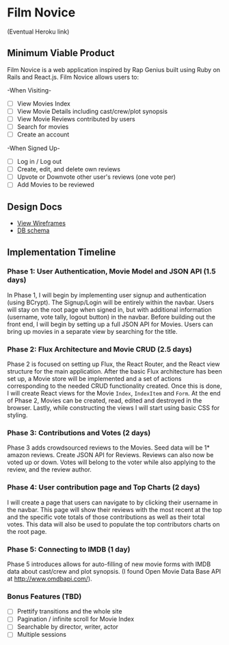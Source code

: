 # Film Novice

(Eventual Heroku link)

[heroku]: http://www.herokuapp.com

## Minimum Viable Product

Film Novice is a web application inspired by Rap Genius built using Ruby on
Rails and React.js.
Film Novice allows users to:

-When Visiting-
- [ ] View Movies Index
- [ ] View Movie Details including cast/crew/plot synopsis
- [ ] View Movie Reviews contributed by users
- [ ] Search for movies
- [ ] Create an account

-When Signed Up-
- [ ] Log in / Log out
- [ ] Create, edit, and delete own reviews
- [ ] Upvote or Downvote other user's reviews (one vote per)
- [ ] Add Movies to be reviewed

## Design Docs
* [View Wireframes][view]
* [DB schema][schema]

[view]: ./docs/views.md
[schema]: ./docs/schema.md

## Implementation Timeline

### Phase 1: User Authentication, Movie Model and JSON API (1.5 days)

In Phase 1, I will begin by implementing user signup and authentication (using
BCrypt). The Signup/Login will be entirely within the navbar.
Users will stay on the root page when signed in, but with additional information
(username, vote tally, logout button)
in the navbar. Before building out the
front end, I will begin by setting up a full JSON API for Movies. Users can
bring up movies in a separate view by searching for the title.

### Phase 2: Flux Architecture and Movie CRUD (2.5 days)

Phase 2 is focused on setting up Flux, the React Router, and the React view
structure for the main application. After the basic Flux architecture has been
set up, a Movie store will be implemented and a set of actions corresponding to
the needed CRUD functionality created. Once this is done, I will create React
views for the Movie `Index`, `IndexItem` and `Form`. At the end of Phase 2,
Movies can be created, read, edited and destroyed in the browser.
Lastly, while constructing the views I will start using basic CSS for
styling.

### Phase 3: Contributions and Votes (2 days)

Phase 3 adds crowdsourced reviews to the Movies. Seed data will be 1* amazon
reviews. Create JSON API for Reviews. Reviews can also now be voted up or down.
Votes will belong to the voter while also applying to the review, and the
review author.

### Phase 4: User contribution page and Top Charts (2 days)

I will create a page that users can navigate to by clicking their username in
the navbar. This page will show their reviews with the most recent at the top
and the specific vote totals of those contributions as well as their total
votes. This data will also be used to populate the top contributors charts on
the root page.

### Phase 5: Connecting to IMDB (1 day)

Phase 5 introduces allows for auto-filling of new movie forms with IMDB data
about cast/crew and plot synopsis. (I found Open Movie Data Base API at
  http://www.omdbapi.com/).

### Bonus Features (TBD)
- [ ] Prettify transitions and the whole site
- [ ] Pagination / infinite scroll for Movie Index
- [ ] Searchable by director, writer, actor
- [ ] Multiple sessions
